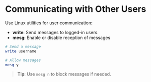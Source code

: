 
# Communicating with Other Users

Use Linux utilities for user communication:

- **write**: Send messages to logged-in users
- **mesg**: Enable or disable reception of messages

```bash
# Send a message
write username

# Allow messages
mesg y
```

> **Tip**: Use `mesg n` to block messages if needed.

